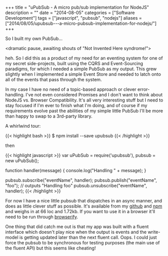 +++
title = "uPubSub - A micro pub/sub implementation for NodeJS"
description = ""
date = "2014-08-05"
categories = ["Software Development"]
tags = ["javascript", "pubsub", "nodejs"]
aliases = ["2014/08/05/upubsub---a-micro-pubsub-implementation-for-nodejs/"]
+++

So I built my own PubSub...

&lt;dramatic pause, awaiting shouts of "Not Invented Here syndrome!"&gt;

heh. So I did this as a product of my need for an eventing system for one of my
secret side-projects, built using the CQRS and Event-Sourcing paradigms, for
which I needed a simple PubSub as my output. This grew slightly when I
implemented a simple Event Store and needed to latch onto all of the events that
pass through the system.

In my case I have no need of a topic-based approach or clever error-handling.
I've not even considered Promises and I don't want to think about NodeJS vs.
Browser Compatibility. It's all very interesting stuff but I need to stay
focused if I'm ever to finish what I'm doing, and of course if my requirements
evolve past the abilities of my simple little PubSub I'll be more than happy to
swap to a 3rd-party library.

A whirlwind tour:

{{< highlight bash >}}
$ npm install --save upubsub
{{< /highlight >}}

then

{{< highlight javascript >}}
var uPubSub = require('upubsub'),
    pubsub = new uPubSub();

function handler(message) {
  console.log("Handling " + message);
}

pubsub.subscribe("eventName", handler);
pubsub.publish("eventName", "foo"); // outputs "Handling foo"
pubsub.unsubscribe("eventName", handler);
{{< /highlight >}}

For now I have a nice little pubsub that dispatches in an async manner, and does
as little clever stuff as possible. It's available from my
[github](https://github.com/ahri/upubsub) and
[npm](http://npmjs.org/package/upubsub) and weighs in at 66 loc and 1.72kb. If
you want to use it in a browser it'll need to be run through
[browserify](http://browserify.org).

One thing that did catch me out is that my app was built with a fluent interface
which doesn't play nice when the output is events and the write-model is getting
updated later than the next fluent call. Oops. I could just force the pubsub to
be synchronous for testing purposes (the main use of the fluent API) but this
seems like cheating!
